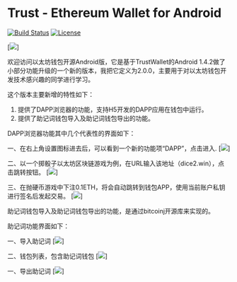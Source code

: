# Trust - Ethereum Wallet for Android




[![Build Status](https://travis-ci.org/TrustWallet/trust-wallet-android.svg?branch=master)](https://travis-ci.org/TrustWallet/trust-wallet-android)
[![License](https://img.shields.io/badge/license-GPL3-green.svg?style=flat)](https://github.com/fastlane/fastlane/blob/master/LICENSE)

[<img src="https://raw.githubusercontent.com/xieyueshu/trust-wallet-android/master/resources/android_cover.png">]

欢迎访问以太坊钱包开源Android版，它是基于TrustWallet的Android 1.4.2做了小部分功能升级的一个新的版本，我把它定义为2.0.0，主要用于对以太坊钱包开发技术感兴趣的同学进行学习。

这个版本主要新增的特性如下：
1. 提供了DAPP浏览器的功能，支持H5开发的DAPP应用在钱包中运行。
2. 提供了助记词钱包导入及助记词钱包导出的功能。

DAPP浏览器功能其中几个代表性的界面如下：

一、在右上角设置图标进去后，可以看到一个新的功能项“DAPP”，点击进入.
[<img src="https://raw.githubusercontent.com/xieyueshu/trust-wallet-android/master/resources/dapp-001.png">]

二、以一个掷骰子以太坊区块链游戏为例，在URL输入该地址（dice2.win），点击跳转按钮。
[<img src="https://raw.githubusercontent.com/xieyueshu/trust-wallet-android/master/resources/dapp-002.png">]

三、在抛硬币游戏中下注0.1ETH，将会自动跳转到钱包APP，使用当前账户私钥进行签名后发起交易。
[<img src="https://raw.githubusercontent.com/xieyueshu/trust-wallet-android/master/resources/dapp-003.png">]


助记词钱包导入及助记词钱包导出的功能，是通过bitcoinj开源库来实现的。

助记词功能界面如下：

一、导入助记词
[<img src="https://raw.githubusercontent.com/xieyueshu/trust-wallet-android/master/resources/phrase-001.png">]

二、钱包列表，包含助记词钱包
[<img src="https://raw.githubusercontent.com/xieyueshu/trust-wallet-android/master/resources/phrase-002.png">]

一、导出助记词
[<img src="https://raw.githubusercontent.com/xieyueshu/trust-wallet-android/master/resources/phrase-003.png">]


